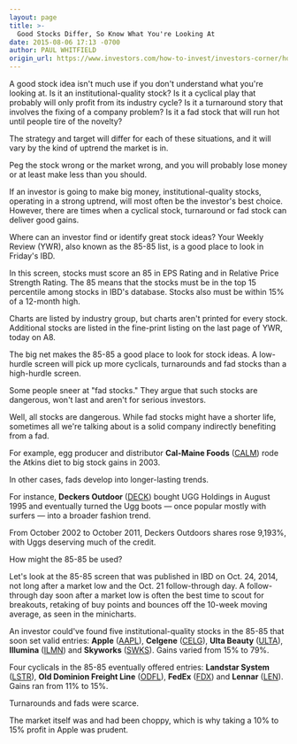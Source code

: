 ```yaml
---
layout: page
title: >-
  Good Stocks Differ, So Know What You're Looking At
date: 2015-08-06 17:13 -0700
author: PAUL WHITFIELD
origin_url: https://www.investors.com/how-to-invest/investors-corner/how-to-find-winning-stocks
---
```





A good stock idea isn't much use if you don't understand what you're looking at. Is it an institutional-quality stock? Is it a cyclical play that probably will only profit from its industry cycle? Is it a turnaround story that involves the fixing of a company problem? Is it a fad stock that will run hot until people tire of the novelty?



The strategy and target will differ for each of these situations, and it will vary by the kind of uptrend the market is in.


Peg the stock wrong or the market wrong, and you will probably lose money or at least make less than you should.


If an investor is going to make big money, institutional-quality stocks, operating in a strong uptrend, will most often be the investor's best choice. However, there are times when a cyclical stock, turnaround or fad stock can deliver good gains.


Where can an investor find or identify great stock ideas? Your Weekly Review (YWR), also known as the 85-85 list, is a good place to look in Friday's IBD.


In this screen, stocks must score an 85 in EPS Rating and in Relative Price Strength Rating. The 85 means that the stocks must be in the top 15 percentile among stocks in IBD's database. Stocks also must be within 15% of a 12-month high.


Charts are listed by industry group, but charts aren't printed for every stock. Additional stocks are listed in the fine-print listing on the last page of YWR, today on A8.


The big net makes the 85-85 a good place to look for stock ideas. A low-hurdle screen will pick up more cyclicals, turnarounds and fad stocks than a high-hurdle screen.


Some people sneer at "fad stocks." They argue that such stocks are dangerous, won't last and aren't for serious investors.


Well, all stocks are dangerous. While fad stocks might have a shorter life, sometimes all we're talking about is a solid company indirectly benefiting from a fad.


For example, egg producer and distributor **Cal-Maine Foods** ([CALM](https://research.investors.com/quote.aspx?symbol=CALM)) rode the Atkins diet to big stock gains in 2003.


In other cases, fads develop into longer-lasting trends.


For instance, **Deckers Outdoor** ([DECK](https://research.investors.com/quote.aspx?symbol=DECK)) bought UGG Holdings in August 1995 and eventually turned the Ugg boots — once popular mostly with surfers — into a broader fashion trend.


From October 2002 to October 2011, Deckers Outdoors shares rose 9,193%, with Uggs deserving much of the credit.


How might the 85-85 be used?


Let's look at the 85-85 screen that was published in IBD on Oct. 24, 2014, not long after a market low and the Oct. 21 follow-through day. A follow-through day soon after a market low is often the best time to scout for breakouts, retaking of buy points and bounces off the 10-week moving average, as seen in the minicharts.


An investor could've found five institutional-quality stocks in the 85-85 that soon set valid entries: **Apple** ([AAPL](https://research.investors.com/quote.aspx?symbol=AAPL)), **Celgene** ([CELG](https://research.investors.com/quote.aspx?symbol=CELG)), **Ulta Beauty** ([ULTA](https://research.investors.com/quote.aspx?symbol=ULTA)), **Illumina** ([ILMN](https://research.investors.com/quote.aspx?symbol=ILMN)) and **Skyworks** ([SWKS](https://research.investors.com/quote.aspx?symbol=SWKS)). Gains varied from 15% to 79%.


Four cyclicals in the 85-85 eventually offered entries: **Landstar System** ([LSTR](https://research.investors.com/quote.aspx?symbol=LSTR)), **Old Dominion Freight Line** ([ODFL](https://research.investors.com/quote.aspx?symbol=ODFL)), **FedEx** ([FDX](https://research.investors.com/quote.aspx?symbol=FDX)) and **Lennar** ([LEN](https://research.investors.com/quote.aspx?symbol=LEN)). Gains ran from 11% to 15%.


Turnarounds and fads were scarce.


The market itself was and had been choppy, which is why taking a 10% to 15% profit in Apple was prudent.




